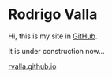 # Rodrigo Valla
Hi, this is my site in [GitHub](https://github.com).

It is under construction now...

[rvalla.github.io](https://rvalla.github.io)
